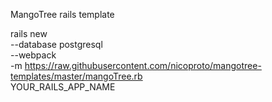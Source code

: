 MangoTree rails template

rails new \
  --database postgresql \
  --webpack \
  -m https://raw.githubusercontent.com/nicoproto/mangotree-templates/master/mangoTree.rb \
  YOUR_RAILS_APP_NAME
